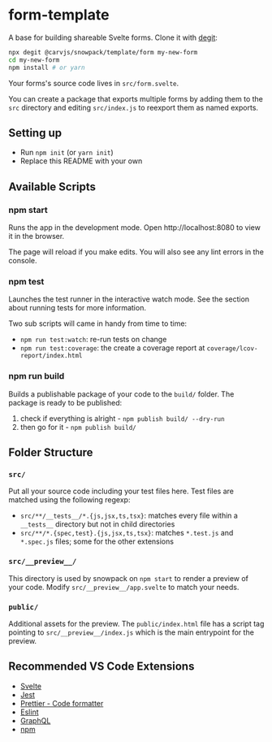 # form-template

A base for building shareable Svelte forms. Clone it with [degit](https://github.com/Rich-Harris/degit):

```bash
npx degit @carvjs/snowpack/template/form my-new-form
cd my-new-form
npm install # or yarn
```

Your forms's source code lives in `src/form.svelte`.

You can create a package that exports multiple forms by adding them to the `src` directory and editing `src/index.js` to reexport them as named exports.

## Setting up

- Run `npm init` (or `yarn init`)
- Replace this README with your own

## Available Scripts

### npm start

Runs the app in the development mode.
Open http://localhost:8080 to view it in the browser.

The page will reload if you make edits.
You will also see any lint errors in the console.

### npm test

Launches the test runner in the interactive watch mode.
See the section about running tests for more information.

Two sub scripts will came in handy from time to time:

- `npm run test:watch`: re-run tests on change
- `npm run test:coverage`: the create a coverage report at `coverage/lcov-report/index.html`

### npm run build

Builds a publishable package of your code to the `build/` folder.
The package is ready to be published:

1. check if everything is alright - `npm publish build/ --dry-run`
2. then go for it - `npm publish build/`

## Folder Structure

### `src/`

Put all your source code including your test files here. Test files
are matched using the following regexp:

- `src/**/__tests__/*.{js,jsx,ts,tsx}`: matches every file within a `__tests__` directory but not in child directories
- `src/**/*.{spec,test}.{js,jsx,ts,tsx}`: matches `*.test.js` and `*.spec.js` files; some for the other extensions

### `src/__preview__/`

This directory is used by snowpack on `npm start` to render a preview of your code.
Modify `src/__preview__/app.svelte` to match your needs.

### `public/`

Additional assets for the preview. The `public/index.html` file has a script tag pointing to
`src/__preview__/index.js` which is the main entrypoint for the preview.

## Recommended VS Code Extensions

- [Svelte](https://marketplace.visualstudio.com/items?itemName=JamesBirtles.svelte-vscode)
- [Jest](https://marketplace.visualstudio.com/items?itemName=Orta.vscode-jest)
- [Prettier - Code formatter](https://marketplace.visualstudio.com/items?itemName=esbenp.prettier-vscode)
- [Eslint](https://marketplace.visualstudio.com/items?itemName=dbaeumer.vscode-eslint)
- [GraphQL](https://marketplace.visualstudio.com/items?itemName=Prisma.vscode-graphql)
- [npm](https://marketplace.visualstudio.com/items?itemName=eg2.vscode-npm-script)
